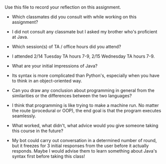 Use this file to record your reflection on this assignment.
- Which classmates did you consult with while working on this assignment?
+ I did not consult any classmate but I asked my brother who's proficient at Java.
- Which session(s) of TA / office hours did you attend?
+ I attended 2/14 Tuesday TA hours 7-9, 2/15 Wednesday TA hours 7-9.
- What are your initial impressions of Java? 
+ Its syntax is more complicated than Python's, especially when you have to think in an object-oriented way.
- Can you draw any conclusion about programming in general from the similarities or the differences between the two languages? 
+ I think that programming is like trying to make a machine run. No matter the route (procedural or OOP), the end goal is that the program executes seamlessly.
- What worked, what didn't, what advice would you give someone taking this course in the future?
+ My bot could carry out conversation in a determined number of round, but it freezes for 3 initial responses from the user before it actually responds. Maybe I would advise them to learn something about Java's syntax first before taking this class!
